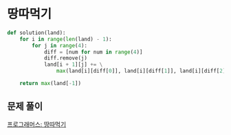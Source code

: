 # 땅따먹기

```python
def solution(land):
    for i in range(len(land) - 1):
        for j in range(4):
            diff = [num for num in range(4)]
            diff.remove(j)
            land[i + 1][j] += \
                max(land[i][diff[0]], land[i][diff[1]], land[i][diff[2]])

    return max(land[-1])
```



## 문제 풀이

[프로그래머스: 땅따먹기](https://dirmathfl.tistory.com/206)

